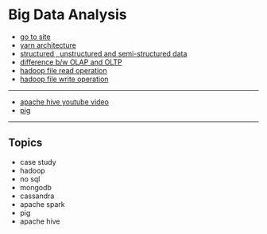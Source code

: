 # Big Data Analysis

- [go to site](https://www.javatpoint.com/hadoop-tutorial)
- [yarn architecture](https://www.geeksforgeeks.org/hadoop-yarn-architecture/)
- [structured , unstructured and semi-structured data](https://www.geeksforgeeks.org/difference-between-structured-semi-structured-and-unstructured-data/)
- [difference b/w OLAP and OLTP](https://www.geeksforgeeks.org/difference-between-olap-and-oltp-in-dbms/)
- [hadoop file read operation](https://youtu.be/2E-rjuKVEh8)
- [hadoop file write operation](https://youtu.be/hwCh4OMjLK0)

---
- [apache hive youtube video](https://www.youtube.com/watch?v=I03z7GbNaAA)
- [pig](https://www.geeksforgeeks.org/introduction-to-apache-pig/)


---

## Topics
- case study
- hadoop
- no sql
- mongodb
- cassandra
- apache spark
- pig
- apache hive